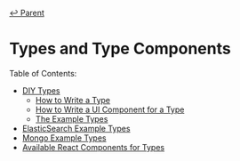 ﻿[↩  Parent](../README.md)

# Types and Type Components

Table of Contents:
- [DIY Types](diy-types.md)
  - [How to Write a Type](diy-types.md#how-to-wite-a-type)
  - [How to Write a UI Component for a Type](diy-types.md#how-to-write-a-ui-component-for-a-type)
  - [The Example Types](diy-types.md#the-example-types)
- [ElasticSearch Example Types](elasticsearch-example-types.md)
- [Mongo Example Types](mongo-example-types.md)
- [Available React Components for Types](react-components.md)
